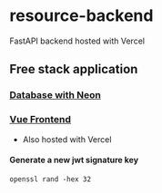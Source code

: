 # resource-backend
FastAPI backend hosted with Vercel


## Free stack application
### [Database with Neon](Neon.tech)
### [Vue Frontend](https://github.com/drewtchrist/resource-frontend)
* Also hosted with Vercel




#### Generate a new jwt signature key
```
openssl rand -hex 32
```
